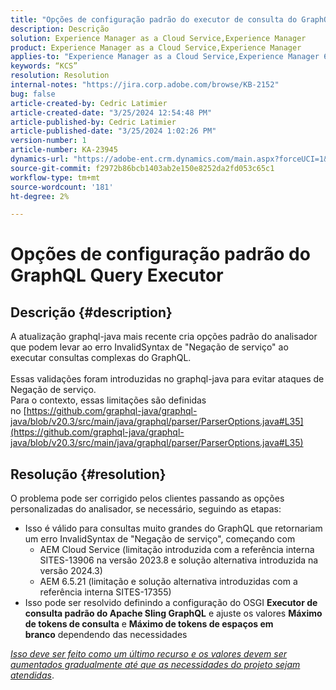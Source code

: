 ```yaml
---
title: "Opções de configuração padrão do executor de consulta do GraphQL"
description: Descrição
solution: Experience Manager as a Cloud Service,Experience Manager
product: Experience Manager as a Cloud Service,Experience Manager
applies-to: "Experience Manager as a Cloud Service,Experience Manager 6.5"
keywords: “KCS”
resolution: Resolution
internal-notes: "https://jira.corp.adobe.com/browse/KB-2152"
bug: false
article-created-by: Cedric Latimier
article-created-date: "3/25/2024 12:54:48 PM"
article-published-by: Cedric Latimier
article-published-date: "3/25/2024 1:02:26 PM"
version-number: 1
article-number: KA-23945
dynamics-url: "https://adobe-ent.crm.dynamics.com/main.aspx?forceUCI=1&pagetype=entityrecord&etn=knowledgearticle&id=5b8772d6-a6ea-ee11-a204-6045bd0063aa"
source-git-commit: f2972b86bcb1403ab2e150e8252da2fd053c65c1
workflow-type: tm+mt
source-wordcount: '181'
ht-degree: 2%

---
```


# Opções de configuração padrão do GraphQL Query Executor

## Descrição {#description}

A atualização graphql-java mais recente cria opções padrão do analisador que podem levar ao erro InvalidSyntax de &quot;Negação de serviço&quot; ao executar consultas complexas do GraphQL. <br><br>Essas validações foram introduzidas no graphql-java para evitar ataques de Negação de serviço. 
<br>Para o contexto, essas limitações são definidas no [https://github.com/graphql-java/graphql-java/blob/v20.3/src/main/java/graphql/parser/ParserOptions.java#L35](https://github.com/graphql-java/graphql-java/blob/v20.3/src/main/java/graphql/parser/ParserOptions.java#L35)

## Resolução {#resolution}


O problema pode ser corrigido pelos clientes passando as opções personalizadas do analisador, se necessário, seguindo as etapas:

- Isso é válido para consultas muito grandes do GraphQL que retornariam um erro InvalidSyntax de &quot;Negação de serviço&quot;, começando com
   - AEM Cloud Service (limitação introduzida com a referência interna SITES-13906 na versão 2023.8 e solução alternativa introduzida na versão 2024.3)
   - AEM 6.5.21 (limitação e solução alternativa introduzidas com a referência interna SITES-17355)
- Isso pode ser resolvido definindo a configuração do OSGI <b>Executor de consulta padrão do Apache Sling GraphQL</b> e ajuste os valores <b>Máximo de tokens de consulta</b> e <b>Máximo de tokens de espaços em branco</b> dependendo das necessidades


*<u>Isso deve ser feito como um último recurso e os valores devem ser aumentados gradualmente até que as necessidades do projeto sejam atendidas</u>*.
